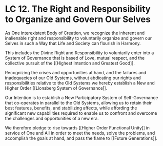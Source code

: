 # LC 12. The Right and Responsibility to Organize and Govern Our Selves

As One interexistent Body of Creation, we recognize the inherent and inalienable right and responsibility to voluntarily organize and govern our Selves in such a Way that Life and Society can flourish in Harmony. 

This includes the Divine Right and Responsibility to voluntarily enter into a System of Governance that is based of Love, mutual respect, and the collective pursuit of the [[Highest Intention and Greatest Good]]. 

Recognizing the crises and opportunities at hand, and the failures and inadequacies of our Old Systems, without abdicating our rights and responsibilities relative to the Old Systems we hereby establish a New and Higher Order [[Lionsberg System of Governance]]. 

Our Intention is to establish a New Participatory System of Self-Governance that co-operates in parallel to the Old Systems, allowing us to retain their best features, benefits, and stabilizing affects, while affording the significant new capabilities required to enable us to confront and overcome the challenges and opportunities of a new era. 

We therefore pledge to rise towards [[Higher Order Functional Unity]] in service of One and All in order to meet the needs, solve the problems, and accomplish the goals at hand, and pass the flame to [[Future Generations]]. 

 
 